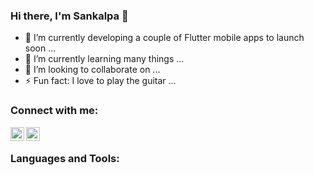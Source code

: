 ### Hi there, I'm Sankalpa 👋

<!--
**Sankalpa1997/Sankalpa1997** is a ✨ _special_ ✨ repository because its `README.md` (this file) appears on your GitHub profile.

Here are some ideas to get you started:
-->

- 🔭 I’m currently developing a couple of Flutter mobile apps to launch soon ...
- 🌱 I’m currently learning many things  ...
- 👯 I’m looking to collaborate on ...
- ⚡ Fun fact: I love to play the guitar ...


### Connect with me:

[<img align="left" alt="codeSTACKr | Twitter" width="22px" src="https://cdn.jsdelivr.net/npm/simple-icons@v3/icons/twitter.svg" />][twitter]
[<img align="left" alt="codeSTACKr | LinkedIn" width="22px" src="https://cdn.jsdelivr.net/npm/simple-icons@v3/icons/linkedin.svg" />][linkedin]

<br/>

### Languages and Tools:


[twitter]: https://twitter.com/Sankalpa1997
[linkedin]: https://linkedin.com/in/sankalpasenevirathne

